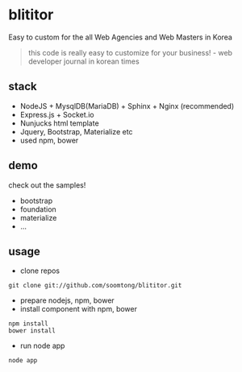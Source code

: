 blititor
========

Easy to custom for the all Web Agencies and Web Masters in Korea

> this code is really easy to customize for your business! - web developer journal in korean times

## stack

- NodeJS + MysqlDB(MariaDB) + Sphinx + Nginx (recommended)
- Express.js + Socket.io
- Nunjucks html template
- Jquery, Bootstrap, Materialize etc
- used npm, bower

## demo

check out the samples!

- bootstrap
- foundation
- materialize
- ...

## usage

- clone repos
```shell
git clone git://github.com/soomtong/blititor.git
```

- prepare nodejs, npm, bower
- install component with npm, bower
```shell
npm install
bower install
```

- run node app
```shell
node app
```
